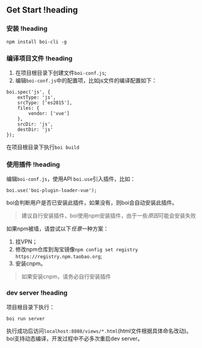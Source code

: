 ## Get Start !heading

### 安装 !heading

```
npm install boi-cli -g
```

### 编译项目文件 !heading

1.	在项目根目录下创建文件`boi-conf.js`;
2.	编辑`boi-conf.js`中的配置项，比如js文件的编译配置如下：

```
boi.spec('js', {
    extType: 'js',
    srcType: ['es2015'],
    files: {
        vendor: ['vue']
    },
    srcDir: 'js',
    destDir: 'js'
});
```

在项目根目录下执行`boi build`

### 使用插件 !heading

编辑`boi-conf.js`，使用API `boi.use`引入插件，比如：

```
boi.use('boi-plugin-loader-vue');
```

boi会判断用户是否已安装此插件，如果没有，则boi会自动安装此插件。

> 建议自行安装插件，boi使用npm安装插件，由于一些*原因*可能会安装失败

如果npm被墙，请尝试以下*任意*一种方案：

1.	挂VPN；
2.	修改npm仓库到淘宝镜像`npm config set registry https://registry.npm.taobao.org`;
3.	安装cnpm。

> 如果安装cnpm，请务必自行安装插件

### dev server !heading

项目根目录下执行：

```
boi run server
```

执行成功后访问`localhost:8888/views/*.html`(html文件根据具体命名改动)。boi支持动态编译，开发过程中不必多次重启dev server。
